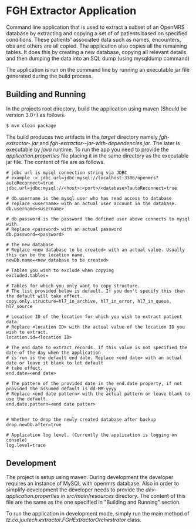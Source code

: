 # FGH Extractor Application
Command line application that is used to extract a subset of an OpenMRS database by extracting and copying a set of 
of patients based on specified conditions. These patients' associated data such as names, encounters, obs and others
are all copied. The application also copies all the remaining tables. It does this by creating a new database, copying all
relevant details and then dumping the data into an SQL dump (using mysqldump command)

The application is run on the command line by running an executable jar file generated during the build process.

## Building and Running
In the projects root directory, build the application using maven (Should be version 3.0+) as follows.
```bash
$ mvn clean package
```

The build produces two artifacts in the _target_ directory namely _fgh-extractor-<version>.jar_ and _fgh-extractor-<version>-jar-with-dependencies.jar_.
The later is executable by _java_ runtime. To run the app you need to provide the _application.properties_ file placing it
in the same directory as the executable jar file. The content of file are as follows.
```properties
# jdbc url is mysql connection string via JDBC
# example -> jdbc.url=jdbc:mysql://localhost:3306/openmrs?autoReconnect=true
jdbc.url=jdbc:mysql://<host>:<port>/<database>?autoReconnect=true
 
# db.username is the mysql user who has read access to database
# replace <username> with an actual user account in the database.
db.username=<username>
 
# db.password is the password the defined user above connects to mysql with.
# Replace <password> with an actual password
db.password=<password>
 
# The new database
# Replace <new database to be created> with an actual value. Usually this can be the location name.
newDb.name=<new database to be created>
 
# Tables you wish to exclude when copying
excluded.tables=
 
# Tables for which you only want to copy structure.
# The list provided below is default. If you don't specify this then the default will take effect.
copy.only.structure=hl7_in_archive, hl7_in_error, hl7_in_queue, hl7_source
 
# Location ID of the location for which you wish to extract patient data.
# Replace <location ID> with the actual value of the location ID you wish to extract.
location.id=<location ID>
 
# The end date to extract records. If this value is not specified the date of the day when the application
# is run is the default end date. Replace <end date> with an actual date or leave it blank to let default 
# take effect.
end.date=<end date>
 
# The pattern of the provided date in the end.date property, if not provided the assumed default is dd-MM-yyyy
# Replace <end date pattern> with the actual pattern or leave blank to use the default.
end.date.pattern=<end date patter>
 

# Whether to drop the newly created database after backup
drop.newDb.after=true
 
# Application log level. (Currently the application is logging on console)
log.level=trace
```

## Development
The project is setup using maven. During development the developer requires an instance of MySQL with openmrs database.
Also in order to simplify development the developer needs to provide the _dev-application.properties_ in _src/main/resources_ 
directory. The content of this file are the same as the one specified in "Building and Running" section.

To run the application in development mode, simply run the main method of _tz.co.juutech.extractor.FGHExtractorOrchestrator_
class.
